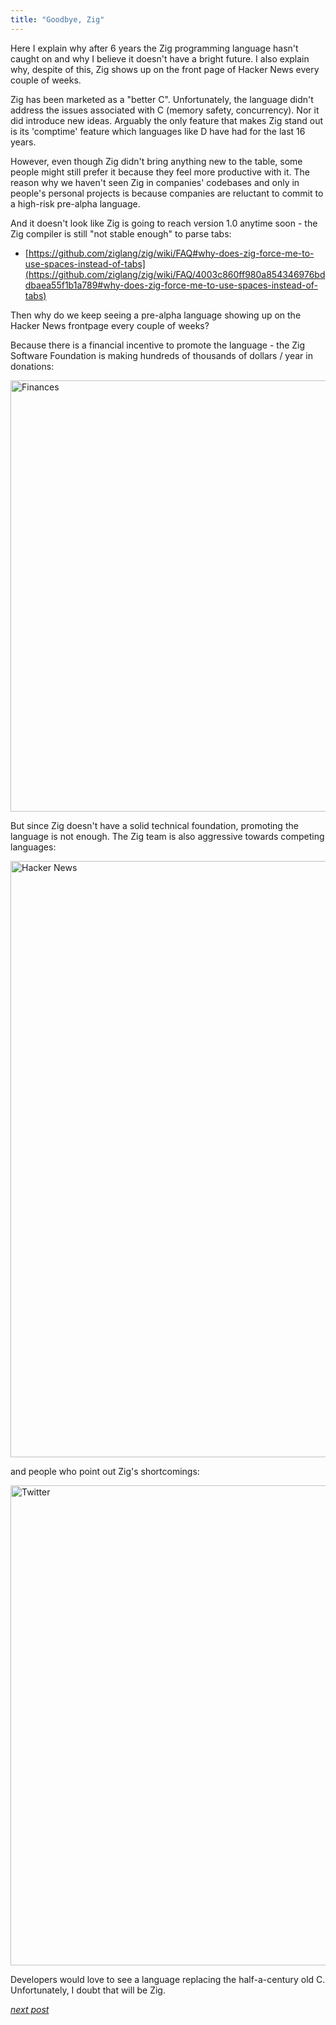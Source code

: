 ```yaml
---
title: "Goodbye, Zig"
---
```


Here I explain why after 6 years the Zig programming language hasn't caught on and why I believe it doesn't have a bright future. I also explain why, despite of this, Zig shows up on the front page of Hacker News every couple of weeks.

Zig has been marketed as a "better C". Unfortunately, the language didn't address the issues associated with C (memory safety, concurrency). Nor it did introduce new ideas. Arguably the only feature that makes Zig stand out is its 'comptime' feature which languages like D have had for the last 16 years.

However, even though Zig didn't bring anything new to the table, some people might still prefer it because they feel more productive with it. The reason why we haven't seen Zig in companies' codebases and only in people's personal projects is because companies are reluctant to commit to a high-risk pre-alpha language.

And it doesn't look like Zig is going to reach version 1.0 anytime soon - the Zig compiler is still "not stable enough" to parse tabs:

- [https://github.com/ziglang/zig/wiki/FAQ#why-does-zig-force-me-to-use-spaces-instead-of-tabs](https://github.com/ziglang/zig/wiki/FAQ/4003c860ff980a854346976bddbaea55f1b1a789#why-does-zig-force-me-to-use-spaces-instead-of-tabs)

Then why do we keep seeing a pre-alpha language showing up on the Hacker News frontpage every couple of weeks?

Because there is a financial incentive to promote the language - the Zig Software Foundation is making hundreds of thousands of dollars / year in donations:

<img width="690" alt="Finances" src="https://user-images.githubusercontent.com/116085775/196540578-f2114e5b-0188-4ea1-a869-a2a16ce4659f.png">

But since Zig doesn't have a solid technical foundation, promoting the language is not enough. The Zig team is also aggressive towards competing languages:

<img width="954" alt="Hacker News" src="https://user-images.githubusercontent.com/116085775/198046023-dc76b2e1-337c-4765-ba5f-99558828e08d.png">

and people who point out Zig's shortcomings:

<img width="768" alt="Twitter" src="https://user-images.githubusercontent.com/116085775/196545451-51be0cc0-c8a9-4806-8788-65b010f63ead.png">

Developers would love to see a language replacing the half-a-century old C. Unfortunately, I doubt that will be Zig.

[_next post_](https://mikefsn.github.io/2022/10/22/how-the-zig-team-pushes-a-narrative.html)
